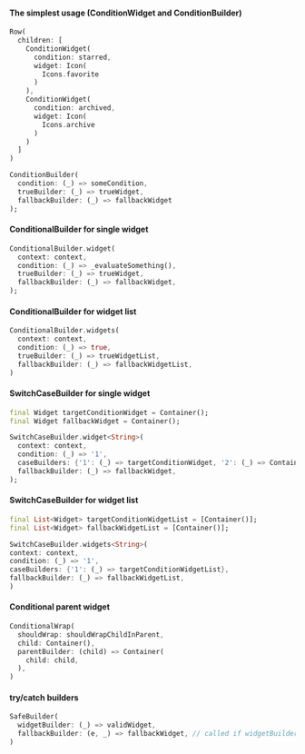 #### The simplest usage (ConditionWidget and ConditionBuilder)
```dart
Row(
  children: [
    ConditionWidget(
      condition: starred,
      widget: Icon(
        Icons.favorite
      )
    ),
    ConditionWidget(
      condition: archived,
      widget: Icon(
        Icons.archive
      )
    )  
  ]
)
```
```dart
ConditionBuilder(
  condition: (_) => someCondition,
  trueBuilder: (_) => trueWidget,
  fallbackBuilder: (_) => fallbackWidget
);
```
#### ConditionalBuilder for single widget
```dart
ConditionalBuilder.widget(
  context: context,
  condition: (_) => _evaluateSomething(),
  trueBuilder: (_) => trueWidget,
  fallbackBuilder: (_) => fallbackWidget,
);
```
#### ConditionalBuilder for widget list
```dart
ConditionalBuilder.widgets(
  context: context,
  condition: (_) => true,
  trueBuilder: (_) => trueWidgetList,
  fallbackBuilder: (_) => fallbackWidgetList,
)
```
#### SwitchCaseBuilder for single widget
```dart
final Widget targetConditionWidget = Container();
final Widget fallbackWidget = Container();

SwitchCaseBuilder.widget<String>(
  context: context,
  condition: (_) => '1',
  caseBuilders: {'1': (_) => targetConditionWidget, '2': (_) => Container()},
  fallbackBuilder: (_) => fallbackWidget,
);  
```
#### SwitchCaseBuilder for widget list
```dart
final List<Widget> targetConditionWidgetList = [Container()];
final List<Widget> fallbackWidgetList = [Container()];

SwitchCaseBuilder.widgets<String>(
context: context,
condition: (_) => '1',
caseBuilders: {'1': (_) => targetConditionWidgetList},
fallbackBuilder: (_) => fallbackWidgetList,
)  
```
#### Conditional parent widget
```dart
ConditionalWrap(
  shouldWrap: shouldWrapChildInParent,
  child: Container(),
  parentBuilder: (child) => Container(
    child: child,
  ),
)
```
#### try/catch builders
```dart
SafeBuilder(
  widgetBuilder: (_) => validWidget,
  fallbackBuilder: (e, _) => fallbackWidget, // called if widgetBuilder fails with error
)
```